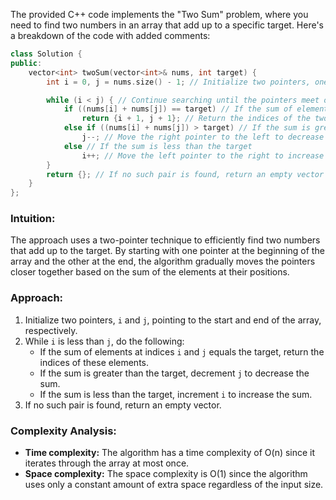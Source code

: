 The provided C++ code implements the "Two Sum" problem, where you need to find two numbers in an array that add up to a specific target. Here's a breakdown of the code with added comments:

```cpp
class Solution {
public:
    vector<int> twoSum(vector<int>& nums, int target) {
        int i = 0, j = nums.size() - 1; // Initialize two pointers, one at the start and one at the end of the array

        while (i < j) { // Continue searching until the pointers meet or cross each other
            if ((nums[i] + nums[j]) == target) // If the sum of elements at current positions equals the target
                return {i + 1, j + 1}; // Return the indices of the two numbers (1-indexed)
            else if ((nums[i] + nums[j]) > target) // If the sum is greater than the target
                j--; // Move the right pointer to the left to decrease the sum
            else // If the sum is less than the target
                i++; // Move the left pointer to the right to increase the sum
        }
        return {}; // If no such pair is found, return an empty vector
    }
};
```

### Intuition:
The approach uses a two-pointer technique to efficiently find two numbers that add up to the target. By starting with one pointer at the beginning of the array and the other at the end, the algorithm gradually moves the pointers closer together based on the sum of the elements at their positions.

### Approach:
1. Initialize two pointers, `i` and `j`, pointing to the start and end of the array, respectively.
2. While `i` is less than `j`, do the following:
   - If the sum of elements at indices `i` and `j` equals the target, return the indices of these elements.
   - If the sum is greater than the target, decrement `j` to decrease the sum.
   - If the sum is less than the target, increment `i` to increase the sum.
3. If no such pair is found, return an empty vector.

### Complexity Analysis:
- **Time complexity:** The algorithm has a time complexity of O(n) since it iterates through the array at most once.
- **Space complexity:** The space complexity is O(1) since the algorithm uses only a constant amount of extra space regardless of the input size.